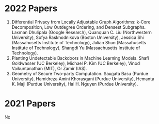 # 2022 Papers
1. Differential Privacy from Locally Adjustable Graph Algorithms: k-Core Decomposition, Low Outdegree Ordering, and Densest Subgraphs. Laxman Dhulipala (Google Research), Quanquan C. Liu (Northwestern University), Sofya Raskhodnikova (Boston University), Jessica Shi (Massahusetts Institute of Technology), Julian Shun (Massahusetts Institute of Technology), Shangdi Yu (Massachusetts Institute of Technology).
2. Planting Undetectable Backdoors in Machine Learning Models. Shafi Goldwasser (UC Berkeley), Michael P. Kim (UC Berkeley), Vinod Vaikuntanathan (MIT), Or Zamir (IAS).
3. Geometry of Secure Two-party Computation. Saugata Basu (Purdue University), Hamidreza Amini Khorasgani (Purdue University), Hemanta K. Maji (Purdue University), Hai H. Nguyen (Purdue University).

# 2021 Papers
No
